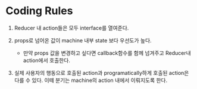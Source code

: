 # Coding Rules

1. Reducer 내 action들은 모두 interface를 열여준다.
2. props로 넘어온 값이 machine 내부 state 보다 우선도가 높다.

   - 만약 props 값을 변경하고 싶다면 callback함수를 함께 넘겨주고 Reducer내 action에서 호출한다.

3. 실제 사용자의 행동으로 호출된 action과 programatically하게 호출된 action은 다를 수 있다. 이떼 분기는 machine의 action 내에서 이뤄지도록 한다.
